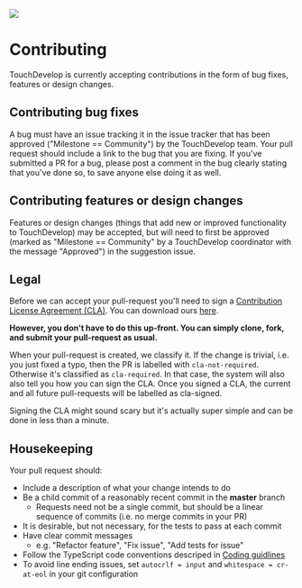 ![](https://az31353.vo.msecnd.net/c04/uxoj.png)

# Contributing

TouchDevelop is currently accepting contributions in the form of bug fixes, features or design changes.

## Contributing bug fixes
A bug must have an issue tracking it in the issue tracker that has been approved ("Milestone == Community") by the TouchDevelop team. Your pull request should include a link to the bug that you are fixing. If you've submitted a PR for a bug, please post a comment in the bug clearly stating that you've done so, to save anyone else doing it as well.

## Contributing features or design changes
Features or design changes (things that add new or improved functionality to TouchDevelop) may be accepted, but will need to first be approved (marked as "Milestone == Community" by a TouchDevelop coordinator with the message "Approved") in the suggestion issue.

## Legal

Before we can accept your pull-request you'll need to sign a [Contribution License Agreement (CLA)](http://en.wikipedia.org/wiki/Contributor_License_Agreement). 
You can download ours [here](https://www.codeplex.com/Download?ProjectName=typescript&DownloadId=921298).

**However, you don't have to do this up-front. You can simply clone, fork, and submit your pull-request as usual.**

When your pull-request is created, we classify it. If the change is trivial, i.e. you just fixed a typo, then the PR is labelled with ``cla-not-required``. 
Otherwise it's classified as ``cla-required``. In that case, the system will also also tell you how you can sign the CLA. 
	Once you signed a CLA, the current and all future pull-requests will be labelled as cla-signed.

Signing the CLA might sound scary but it's actually super simple and can be done in less than a minute.

## Housekeeping
Your pull request should:

* Include a description of what your change intends to do
* Be a child commit of a reasonably recent commit in the **master** branch
    * Requests need not be a single commit, but should be a linear sequence of commits (i.e. no merge commits in your PR)
* It is desirable, but not necessary, for the tests to pass at each commit
* Have clear commit messages
    * e.g. "Refactor feature", "Fix issue", "Add tests for issue"
* Follow the TypeScript code conventions descriped in [Coding guidlines](https://github.com/Microsoft/TypeScript/wiki/Coding-guidlines)
* To avoid line ending issues, set `autocrlf = input` and `whitespace = cr-at-eol` in your git configuration
